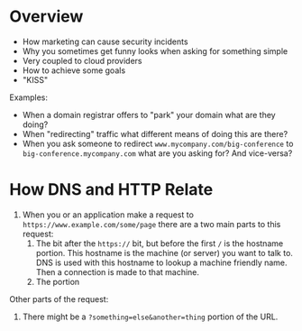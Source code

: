 # Overview
* How marketing can cause security incidents
* Why you sometimes get funny looks when asking for something simple
* Very coupled to cloud providers
* How to achieve some goals
* "KISS"


Examples:
- When a domain registrar offers to "park" your domain what are they doing?
- When "redirecting" traffic what different means of doing this are there?
- When you ask someone to redirect `www.mycompany.com/big-conference` to `big-conference.mycompany.com` what are you asking for? And vice-versa?

# How DNS and HTTP Relate

1. When you or an application make a request to `https://www.example.com/some/page` there are a two main parts to this request:
	1. The bit after the `https://` bit, but before the first `/` is the hostname portion. This hostname is the machine (or server) you want to talk to. DNS is used with this hostname to lookup a machine friendly name. Then a connection is made to that machine.
	2. The portion 

Other parts of the request:
1. There might be a `?something=else&another=thing` portion of the URL. 